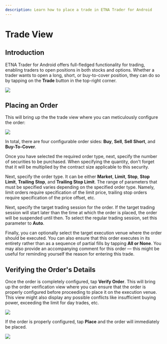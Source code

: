 ```yaml
---
description: Learn how to place a trade in ETNA Trader for Android
---
```


# Trade View

## Introduction

ETNA Trader for Android offers full-fledged functionality for trading, enabling traders to open positions in both stocks and options. Whether a trader wants to open a long, short, or buy-to-cover position, they can do so by tapping on the **Trade** button in the top-right corner.

![](../../../.gitbook/assets/screenshot_2020-04-28-21-48-23-139_com.etnasoft.etnamobile.android%20%281%29.jpg)

## Placing an Order

This will bring up the the trade view where you can meticulously configure the order:

![](../../../.gitbook/assets/screenshot_2020-04-28-21-50-34-885_com.etnasoft.etnamobile.android.jpg)

In total, there are four configurable order sides: **Buy**, **Sell**, **Sell** **Short**, and **Buy-To-Cover**.

Once you have selected the required order type, next, specify the number of securities to be purchased. When specifying the quantity, don't forget that it will be multiplied by the contract size applicable to this security.

Next, specify the order type. It can be either **Market**, **Limit**, **Stop**, **Stop Limit**, **Trailing** **Stop**, and **Trailing Stop Limit**. The range of parameters that must be specified varies depending on the specified order type. Namely, limit orders require specification of the limit price, trailing stop orders require specification of the price offset, etc.

Next, specify the target trading session for the order. If the target trading session will start later than the time at which the order is placed, the order will be suspended until then. To select the regular trading session, set this parameter to **Auto**.

Finally, you can optionally select the target execution venue where the order should be executed. You can also ensure that this order executes in its entirety rather than as a sequence of partial fills by tapping **All or None**. You may also provide an accompanying comment for this order — this might be useful for reminding yourself the reason for entering this trade.

## Verifying the Order's Details

Once the order is completely configured, tap **Verify Order**. This will bring up the order verification view where you can ensure that the order is properly configured before proceeding to place it on the execution venue. This view might also display any possible conflicts like insufficient buying power, exceeding the limit for day trades, etc.

![](../../../.gitbook/assets/screenshot_2020-04-28-21-56-34-344_com.etnasoft.etnamobile.android.jpg)

If the order is properly configured, tap **Place** and the order will immediately be placed.

![](../../../.gitbook/assets/screenshot_2020-04-28-21-56-39-013_com.etnasoft.etnamobile.android.jpg)


